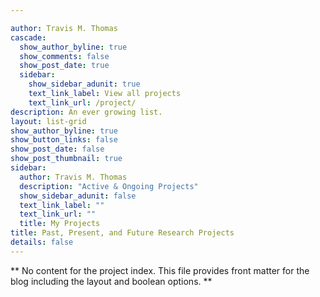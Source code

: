 ```yaml
---

author: Travis M. Thomas
cascade:
  show_author_byline: true
  show_comments: false
  show_post_date: true
  sidebar:
    show_sidebar_adunit: true
    text_link_label: View all projects
    text_link_url: /project/
description: An ever growing list.
layout: list-grid
show_author_byline: true
show_button_links: false
show_post_date: false
show_post_thumbnail: true
sidebar:
  author: Travis M. Thomas
  description: "Active & Ongoing Projects"
  show_sidebar_adunit: false
  text_link_label: ""
  text_link_url: ""
  title: My Projects
title: Past, Present, and Future Research Projects
details: false
---
```


** No content for the project index. This file provides front matter for the blog including the layout and boolean options. **
